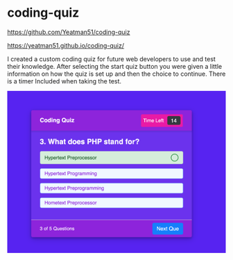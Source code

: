 # coding-quiz

https://github.com/Yeatman51/coding-quiz

https://yeatman51.github.io/coding-quiz/

I created a custom coding quiz for future web developers to use and test their knowledge. After selecting the start quiz button you were given a little information on how the quiz is set up and then the choice to continue. There is a timer Included when taking the test. 

![screen-shot-01](assets/img/screen-shot-01.png)

